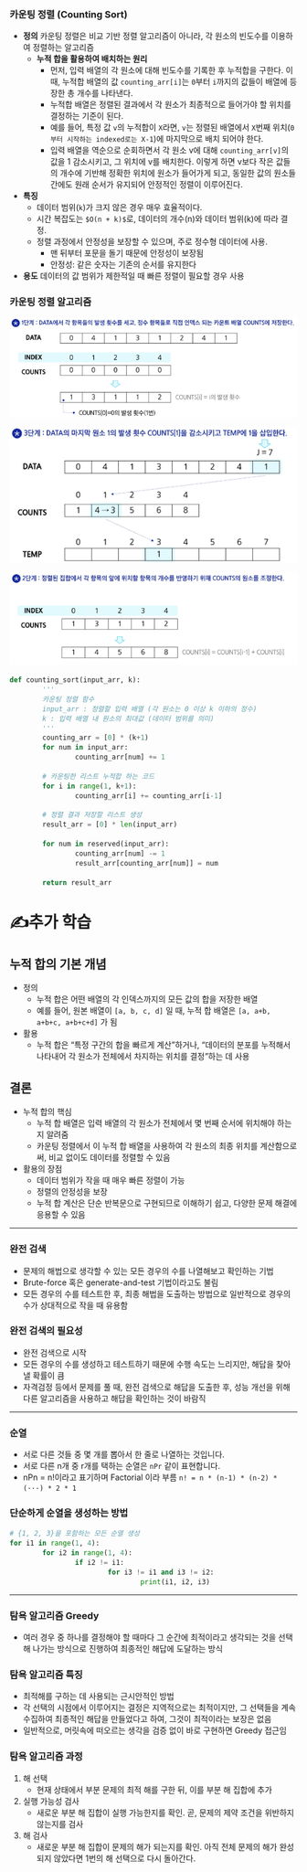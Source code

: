 ### **카운팅 정렬 (Counting Sort)**

- **정의**
카운팅 정렬은 비교 기반 정렬 알고리즘이 아니라, 
각 원소의 빈도수를 이용하여 정렬하는 알고리즘
    - **누적 합을 활용하여 배치하는 원리**
        - 먼저, 입력 배열의 각 원소에 대해 빈도수를 기록한 후 누적합을 구한다. 이때, 누적합 배열의 값 `counting_arr[i]`는 `0`부터 `i`까지의 값들이 배열에 등장한 총 개수를 나타낸다.
        - 누적합 배열은 정렬된 결과에서 각 원소가 최종적으로 들어가야 할 위치를 결정하는 기준이 된다.
        - 예를 들어, 특정 값 `v`의 누적합이 `X`라면, `v`는 정렬된 배열에서 `X`번째 위치(`0부터 시작하는 indexed로는 X-1`)에 마지막으로 배치 되어야 한다.
        - 입력 배열을 역순으로 순회하면서 각 원소 v에 대해 `counting_arr[v]`의 값을 1 감소시키고, 그 위치에 v를 배치한다. 이렇게 하면 v보다 작은 값들의 개수에 기반해 정확한 위치에 원소가 들어가게 되고, 동일한 값의 원소들 간에도 원래 순서가 유지되어 안정적인 정렬이 이루어진다.
- **특징**
    - 데이터 범위(`k`)가 크지 않은 경우 매우 효율적이다.
    - 시간 복잡도는 `$O(n + k)$`로, 데이터의 개수(n)와 데이터 범위(k)에 따라 결정.
    - 정렬 과정에서 안정성을 보장할 수 있으며, 주로 정수형 데이터에 사용.
        - 맨 뒤부터 포문을 돌기 때문에 안정성이 보장됨
        - 안정성: 같은 숫자는 기존의 순서를 유지한다
- **용도**
데이터의 값 범위가 제한적일 때 빠른 정렬이 필요할 경우 사용

### 카운팅 정렬 알고리즘

![image.png](image1.png)

![image.png](image2.png)

![image.png](image3.png)

```python
def counting_sort(input_arr, k):
		'''
		카운팅 정렬 함수
		input_arr : 정렬할 입력 배열 (각 원소는 0 이상 k 이하의 정수)
		k : 입력 배열 내 원소의 최대값 (데이터 범위를 의미) 
		'''
		counting_arr = [0] * (k+1)
		for num in input_arr:
				counting_arr[num] += 1
		
		# 카운팅한 리스트 누적합 하는 코드
		for i in range(1, k+1):
				counting_arr[i] += counting_arr[i-1]
		
		# 정렬 결과 저장할 리스트 생성		
		result_arr = [0] * len(input_arr)
		
		for num in reserved(input_arr):
				counting_arr[num] -= 1
				result_arr[counting_arr[num]] = num
		
		return result_arr
```

# ✍️추가 학습

## 누적 합의 기본 개념

- 정의
    - 누적 합은 어떤 배열의 각 인덱스까지의 모든 값의 합을 저장한 배열
    - 예를 들어, 원본 배열이 `[a, b, c, d]` 일 때, 누적 합 배열은 `[a, a+b, a+b+c, a+b+c+d]` 가 됨
- 활용
    - 누적 합은 “특정 구간의 합을 빠르게 계산”하거나, “데이터의 분포를 누적해서 나타내어 각 원소가 전체에서 차지하는 위치를 결정”하는 데 사용

## 결론

- 누적 합의 핵심
    - 누적 합 배열은 입력 배열의 각 원소가 전체에서 몇 번째 순서에 위치해야 하는지 알려줌
    - 카운팅 정렬에서 이 누적 합 배열을 사용하여 각 원소의 최종 위치를 계산함으로써, 비교 없이도 데이터를 정렬할 수 있음
- 활용의 장점
    - 데이터 범위가 작을 때 매우  빠른 정렬이 가능
    - 정렬의 안정성을 보장
    - 누적 합 계산은 단순 반복문으로 구현되므로 이해하기 쉽고, 다양한 문제 해결에 응용할 수 있음

---

### 완전 검색

- 문제의 해법으로 생각할 수 있는 모든 경우의 수를 나열해보고 확인하는 기법
- Brute-force 혹은 generate-and-test 기법이라고도 불림
- 모든 경우의 수를 테스트한 후, 최종 해법을 도출하는 방법으로 일반적으로 경우의 수가 상대적으로 작을 때 유용함

### 완전 검색의 필요성

- 완전 검색으로 시작
- 모든 경우의 수를 생성하고 테스트하기 때문에 수행 속도는 느리지만, 해답을 찾아낼 확률이 큼
- 자격검정 등에서 문제를 풀 때, 완전 검색으로 해답을 도출한 후, 성능 개선을 위해 다른 알고리즘을 사용하고 해답을 확인하는 것이 바람직

---

### 순열

- 서로 다른 것들 중 몇 개를 뽑아서 한 줄로 나열하는 것입니다.
- 서로 다른 n개 중 r개를 택하는 순열은 `nPr` 같이 표현합니다.
- nPn = n!이라고 표기하며 Factorial 이라 부름 `n! = n * (n-1) * (n-2) * (···) * 2 * 1`

### 단순하게 순열을 생성하는 방법

```python
# {1, 2, 3}을 포함하는 모든 순열 생성
for i1 in range(1, 4):
		for i2 in range(1, 4):
				if i2 != i1:
						for i3 != i1 and i3 != i2:
								print(i1, i2, i3)
```

---

### 탐욕 알고리즘 Greedy

- 여러 경우 중 하나를 결정해야 할 때마다 그 순간에 최적이라고 생각되는 것을 선택해 나가는 방식으로 진행하여 최종적인 해답에 도달하는 방식

### 탐욕 알고리즘 특징

- 최적해를 구하는 데 사용되는 근시안적인 방법
- 각 선택의 시점에서 이루어지는 결정은 지역적으로는 최적이지만, 그 선택들을 계속 수집하여 최종적인 해답을 만들었다고 하여, 그것이 최적이라는 보장은 없음
- 일반적으로, 머릿속에 떠오르는 생각을 검증 없이 바로 구현하면 Greedy 접근임

### 탐욕 알고리즘 과정

1. 해 선택 
    - 현재 상태에서 부분 문제의 최적 해를 구한 뒤, 이를 부분 해 집합에 추가
2. 실행 가능성 검사
    - 새로운 부분 해 집합이 실행 가능한지를 확인. 곧, 문제의 제약 조건을 위반하지 않는지를 검사
3. 해 검사
    - 새로운 부분 해 집합이 문제의 해가 되는지를 확인. 아직 전체 문제의 해가 완성되지 않았다면 1번의 해 선택으로 다시 돌아간다.